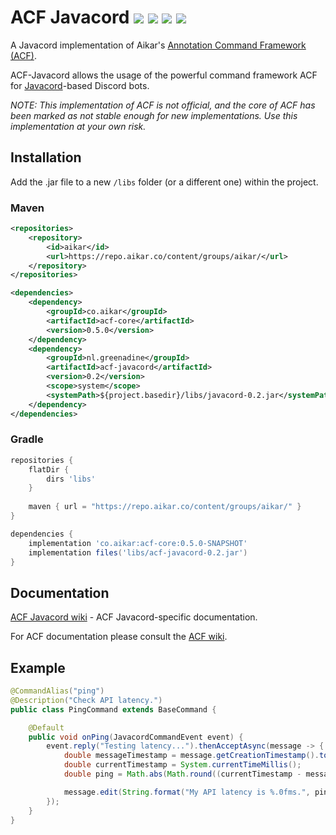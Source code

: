 
# ACF Javacord ![](https://img.shields.io/badge/version-v0.2-blue?style=flat-square) [![](https://img.shields.io/badge/acf-v0.5.0-blue?style=flat-square)](https://github.com/aikar/commands) [![](https://img.shields.io/badge/javacord-v3.3.0-blue?style=flat-square)](https://github.com/Javacord/Javacord) ![](https://img.shields.io/github/license/Greenadine/acf-javacord?style=flat-square)
A Javacord implementation of Aikar's [Annotation Command Framework (ACF)](https://github.com/aikar/commands).

ACF-Javacord allows the usage of the powerful command framework ACF for [Javacord](https://github.com/Javacord/Javacord)-based Discord bots.

_NOTE: This implementation of ACF is not official, and the core of ACF has been marked as not stable enough for new implementations. Use this implementation at your own risk._

## Installation
Add the .jar file to a new `/libs` folder (or a different one) within the project.
### Maven
```xml
<repositories>
    <repository>
        <id>aikar</id>
        <url>https://repo.aikar.co/content/groups/aikar/</url>
    </repository>
</repositories>

<dependencies>
    <dependency>
        <groupId>co.aikar</groupId>
        <artifactId>acf-core</artifactId>
        <version>0.5.0</version>
    </dependency>
    <dependency>
        <groupId>nl.greenadine</groupId>
        <artifactId>acf-javacord</artifactId>
        <version>0.2</version>
        <scope>system</scope>
        <systemPath>${project.basedir}/libs/javacord-0.2.jar</systemPath>
    </dependency>
</dependencies>
````
### Gradle
````gradle
repositories {
    flatDir {
        dirs 'libs'
    }
    
    maven { url = "https://repo.aikar.co/content/groups/aikar/" }
}

dependencies {
    implementation 'co.aikar:acf-core:0.5.0-SNAPSHOT'
    implementation files('libs/acf-javacord-0.2.jar')
}
````

## Documentation
[ACF Javacord wiki](https://github.com/Greenadine/acf-javacord/wiki) - ACF Javacord-specific documentation.

For ACF documentation please consult the [ACF wiki](https://github.com/aikar/commands/wiki).

## Example
```java
@CommandAlias("ping")
@Description("Check API latency.")
public class PingCommand extends BaseCommand {

    @Default
    public void onPing(JavacordCommandEvent event) {
        event.reply("Testing latency...").thenAcceptAsync(message -> {
            double messageTimestamp = message.getCreationTimestamp().toEpochMilli();
            double currentTimestamp = System.currentTimeMillis();
            double ping = Math.abs(Math.round((currentTimestamp - messageTimestamp) / 100));

            message.edit(String.format("My API latency is %.0fms.", ping));
        });
    }
}
```
